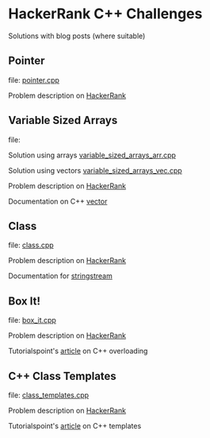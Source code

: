 # HackerRank C++ Challenges

Solutions with blog posts (where suitable)

## Pointer

file: [pointer.cpp](/pointer.cpp)

Problem description on [HackerRank](https://www.hackerrank.com/challenges/c-tutorial-pointer/problem "pointers@HR")

## Variable Sized Arrays

file: 

Solution using arrays [variable_sized_arrays_arr.cpp](/variable_sized_arrays_arr.cpp)

Solution using vectors [variable_sized_arrays_vec.cpp](/variable_sized_arrays_vec.cpp)

Problem description on [HackerRank](https://www.hackerrank.com/challenges/variable-sized-arrays/problem "pointers@HR") 

Documentation on C++ [vector](http://www.cplusplus.com/reference/vector/vector/ "vector@cplusplus.com")

## Class

file: [class.cpp](/class.cpp)

Problem description on [HackerRank](https://www.hackerrank.com/challenges/c-tutorial-class/problem "class@HR")

Documentation for [stringstream](http://www.cplusplus.com/reference/sstream/stringstream/ "ss@cplusplus.com")

## Box It!

file: [box_it.cpp](/box_it.cpp)

Problem description on [HackerRank](https://www.hackerrank.com/challenges/box-it/problem "boxit@HR")

Tutorialspoint's [article](https://www.tutorialspoint.com/cplusplus/cpp_overloading.htm) on C++ overloading

## C++ Class Templates

file: [class_templates.cpp](/class_templates.cpp)

Problem description on [HackerRank](https://www.hackerrank.com/challenges/c-class-templates/problem "classtemplates@HR")

Tutorialspoint's [article](https://www.tutorialspoint.com/cplusplus/cpp_templates.htm) on C++ templates 
